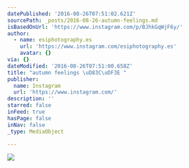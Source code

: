 ```yaml
---
datePublished: '2016-08-26T07:51:02.621Z'
sourcePath: _posts/2016-08-26-autumn-feelings.md
isBasedOnUrl: 'https://www.instagram.com/p/BJhkGqWjF6y/'
author:
  - name: esiphotography.es
    url: 'https://www.instagram.com/esiphotography.es'
    avatar: {}
via: {}
dateModified: '2016-08-26T07:51:00.658Z'
title: "autumn feelings \uD83C\uDF3E "
publisher:
  name: Instagram
  url: 'https://www.instagram.com/'
description: ''
starred: false
inFeed: true
hasPage: false
inNav: false
_type: MediaObject

---
```

![](https://imgflo.herokuapp.com/graph/vahj1ThiexotieMo/32003c5282856e7f33a0abeef20f2f0c/croprotate.jpg?cropheight=440&cropwidth=640&degrees=0&input=https%3A%2F%2Fscontent.cdninstagram.com%2Ft51.2885-15%2Fs640x640%2Fsh0.08%2Fe35%2F14135085_1019126174875770_1178805919_n.jpg%3Fig_cache_key%3DMTMyNDQ5ODU1Mjg5MDM1MTI4Mg%253D%253D.2&x=0&y=104)